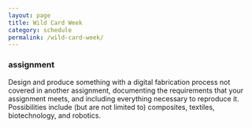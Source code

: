 ```yaml
---
layout: page
title: Wild Card Week
category: schedule
permalink: /wild-card-week/
---
```



### assignment

   Design and produce something with a digital fabrication process not
   covered in another assignment, documenting the requirements that
   your assignment meets, and including everything necessary to
   reproduce it. Possibilities include (but are not limited to) composites,
   textiles, biotechnology, and robotics.
